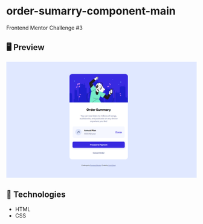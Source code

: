 # order-sumarry-component-main
 Frontend Mentor Challenge #3
 
 ## 🖥 Preview
 <img src="preview.png" alt="foto-projeto">
 
 ## 🚀 Technologies
* HTML
* CSS
 
